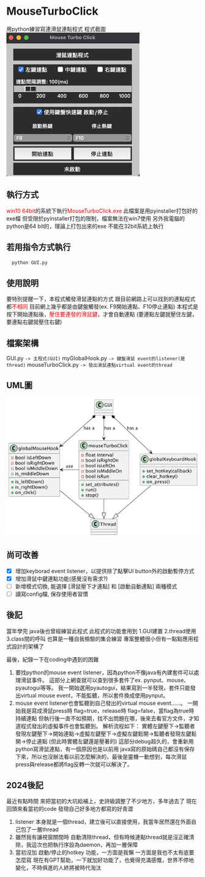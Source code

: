 # MouseTurboClick

用python練習寫連滑鼠連點程式
程式截圖
![image](/out/preview.png)

## 執行方式

<font color=#E60000>win10 64bit</font>的系統下執行<font color=#E60000>MouseTurboClick.exe</font>
此檔案是用pyinstaller打包好的exe檔
但受限於pyinstaller打包的限制，檔案無法在win7使用
另外我電腦的python是64 bit的，理論上打包出來的exe 不能在32bit系統上執行

## 若用指令方式執行

```python
  python GUI.py
```

## 使用說明

要特別提醒一下，本程式觸發滑鼠連點的方式
跟目前網路上可以找到的連點程式都<font color=#E60000>不相同</font>
目前網上幾乎都是由鍵盤觸發(ex. F9開始連點、F10停止連點)
本程式是按下開始連點後，<font color=#E60000>壓住要連發的滑鼠鍵</font>，才會自動連點
(要連點左鍵就壓住左鍵，要連點右鍵就壓住右鍵)

## 檔案架構

GUI.py `-> 主程式(GUI)`
myGlobalHook.py `-> 鍵盤滑鼠 event的listener(是thread)`
mouseTurboClick.py `-> 發出滑鼠連點virtual event的thread`

## UML圖

![image](/out/preview_UML/preview_UML.png)

## 尚可改善

- [X]  增加keyborad event listener，以提供除了點擊UI button外的啟動暫停方式
- [X]  增加滑鼠中鍵連點功能(感覺沒有需求?)
- [ ]  新增模式切換, 能選擇 [滑鼠壓下才連點] 和 [啟動自動連點] 兩種模式
- [ ]  讀寫config檔, 保存使用者習慣

## 後記

當年學完 java後也曾經練習此程式
此程式的功能會用到 1.GUI建置 2.thread使用 3.class間的呼叫
也算是一種自我檢驗的集合練習
專案整體很小但有一點點應用程式設計的架構了

最後，紀錄一下在coding中遇到的困難

1. 要找python的mouse event listener，因為python不像java有內建套件可以處理滑鼠事件。
   這部分上網查就可以查到很多套件了ex. pynput、mouse、pyautogui等等。
   我一開始選用pyautogui，結果寫到一半發現，套件只能發出virtual mouse event，不能監聽，所以套件換成使用pynput。
2. mouse event listener也會監聽到自己發出的virtual mouse event......。
   一開始我是寫成滑鼠press時 flag=true，release時 flag=false，當flag為true時 持續連點
   但執行後一直不如預期，找不出問題在哪，後來去看官方文件，才知道程式發出的虛擬事件也會監聽到。
   解析流程如下：
   實體左鍵壓下→監聽者發現左鍵壓下→開始連點→虛擬左鍵壓下→虛擬左鍵鬆開→監聽者發現左鍵鬆開→停止連點
   (但此時實體左鍵還是壓著的)
   這部分debug超久的，會重新用python寫滑鼠連點，有一個原因也是以前用 java寫的原始碼自己都沒有保存下來，所以也沒辦法看以前怎麼解決的，最後是靈機一動想到，每次滑鼠press與release都將flag反轉一次就可以解決了。

## 2024後記

最近有點時間 來把當初的大坑給補上，史詩級調整了不少地方，多年過去了 現在回頭來看當初的code
發現自己好多地方都寫的好青澀

1. listener 本身就是一個thread，建立後可以直接使用，我當年居然還在外面自己包了一層thread
2. 雖然我有讓視窗關閉時 自動清除thread，但有時候連點thread就是沒正確清除，我這次也把執行序設為daemon，再加一層保障
3. 當初沒加 啟動/停止的hotkey 功能，一方面是我懶 一方面是我也不太有底要怎麼寫
   現在有GPT幫助，一下就加好功能了，也覺得充滿感慨，世界不停地變化，不時俱進的人終將被時代淘汰
